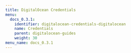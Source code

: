 ```yaml
---
title: DigitalOcean Credentials
menu:
  docs_0.3.1:
    identifier: digitalocean-credentials-digitalocean
    name: Credentials
    parent: digitalocean-guides
    weight: 30
menu_name: docs_0.3.1
---
```


